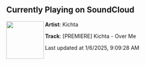 ## Currently Playing on SoundCloud

[<img align="left" width="100" src="https://i1.sndcdn.com/artworks-rNqDdvN7KuoLQsDx-37nAOA-t500x500.jpg">](https://soundcloud.com/sachsentrance/premiere-kichta-over-me)

**Artist**: Kichta 

**Track**: [PREMIERE] Kichta - Over Me

Last updated at 1/6/2025, 9:09:28 AM
